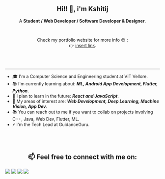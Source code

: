 <h2 align="center"> Hi!! 👋, i'm Kshitij<br/> </h2> 
<p align="center"> A <b>Student / Web Developer / Software Developer & Designer</b>.</p>

<br>

<p align="center">Check my portfolio website for more info 😊 :
<br> 👉  <a href="insert link">insert link</a>.</p>

<br>
<br>
<p align="center">

---


- 🎓 I'm a Computer Science and Engineering student at VIT Vellore.
- 📚 I'm currently learning about: ***ML, Android App Development, Flutter, Python***.
- 🎯 I plan to learn in the future: ***React and JavaScript***.
- 👀 My areas of interest are:  ***Web Development, Deep Learning, Machine Vision, App Dev***.
- 📚 You can reach out to me if you want to collab on projects involving C++, Java, Web Dev, Flutter, ML.
- ⚡ I'm the Tech Lead at GuidanceGuru.



<br>
<br>

<h2 align="center"> 📫 Feel free to connect with me on:</h2>

<a href="https://www.linkedin.com/in/kshitij-radotra" target="_blank"><img src="https://img.shields.io/badge/linkedin-%230077B5.svg?&style=for-the-badge&logo=linkedin&logoColor=white"></a> 
<a href="https://twitter.com/kradotra" target="_blank"><img src="https://img.shields.io/badge/twitter-%231DA1F2.svg?&style=for-the-badge&logo=twitter&logoColor=white"></a> 
<a href="https://discordapp.com/users/721749901670613012" target="_blank"><img src="https://img.shields.io/badge/Discord-7289DA?style=for-the-badge&logo=discord&logoColor=white"></a> 
<a href="mailto:kshitijradotra@hotmail.com" target="_blank"><img src="https://img.shields.io/badge/Gmail-D14836?style=for-the-badge&logo=gmail&logoColor=white"></a>
</p>
<!---
kshitij-ra/kshitij-ra is a ✨ special ✨ repository because its `README.md` (this file) appears on your GitHub profile.
You can click the Preview link to take a look at your changes.
--->
